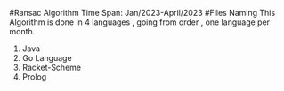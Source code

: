 #Ransac Algorithm
Time Span: Jan/2023-April/2023
#Files Naming
This Algorithm is done in 4 languages , going from order , one language per month.
1. Java
2. Go Language
3. Racket-Scheme
4. Prolog
